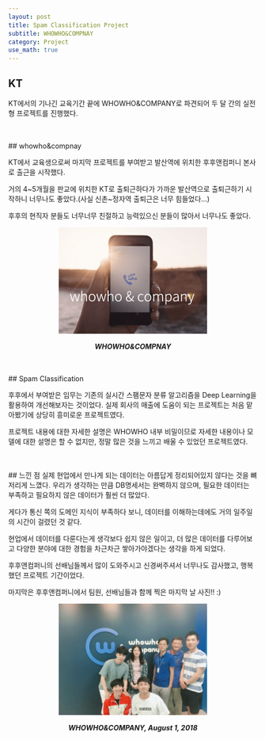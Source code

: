 ```yaml
---
layout: post
title: Spam Classification Project
subtitle: WHOWHO&COMPNAY
category: Project
use_math: true
---
```


## KT

KT에서의 기나긴 교육기간 끝에 WHOWHO&COMPANY로 파견되어 두 달 간의 실전형 프로젝트를 진행했다.

<br>
<br>
## whowho&compnay

KT에서 교육생으로써 마지막 프로젝트를 부여받고 발산역에 위치한 후후앤컴퍼니 본사로 출근을 시작했다.

거의 4~5개월을 판교에 위치한 KT로 출퇴근하다가 가까운 발산역으로 출퇴근하기 시작하니 너무나도 좋았다.(사실 신촌~정자역 출퇴근은 너무 힘들었다...)

후후의 현직자 분들도 너무너무 친절하고 능력있으신 분들이 많아서 너무나도 좋았다.

<center><img src = '/post_img/180902/picture_0.png' width="300"/></center>

___<center>WHOWHO&COMPNAY</center>___

<br>
<br>
## Spam Classification

후후에서 부여받은 임무는 기존의 실시간 스팸문자 분류 알고리즘을 Deep Learning을 활용하여 개선해보자는 것이었다. 실제 회사의 매출에 도움이 되는 프로젝트는 처음 맡아봤기에 상당히 흥미로운 프로젝트였다.

프로젝트 내용에 대한 자세한 설명은 WHOWHO 내부 비밀이므로 자세한 내용이나 모델에 대한 설명은 할 수 없지만, 정말 많은 것을 느끼고 배울 수 있었던 프로젝트였다.

<br>
<br>
## 느낀 점
실제 현업에서 만나게 되는 데이터는 아름답게 정리되어있지 않다는 것을 뼈저리게 느꼈다. 우리가 생각하는 만큼 DB명세서는 완벽하지 않으며, 필요한 데이터는 부족하고 필요하지 않은 데이터가 훨씬 더 많았다.

게다가 통신 쪽의 도메인 지식이 부족하다 보니, 데이터를 이해하는데에도 거의 일주일의 시간이 걸렸던 것 같다.

현업에서 데이터를 다룬다는게 생각보다 쉽지 않은 일이고, 더 많은 데이터를 다루어보고 다양한 분야에 대한 경험을 차근차근 쌓아가야겠다는 생각을 하게 되었다.

후후앤컴퍼니의 선배님들께서 많이 도와주시고 신경써주셔서 너무나도 감사했고, 행복했던 프로젝트 기간이었다.

마지막은 후후앤컴퍼니에서 팀원, 선배님들과 함께 찍은 마지막 날 사진!! :)

<center><img src = '/post_img/180902/picture_1.png' width="300"/></center>

___<center>WHOWHO&COMPANY, August 1, 2018</center>___

<br>
<br>
<br>
